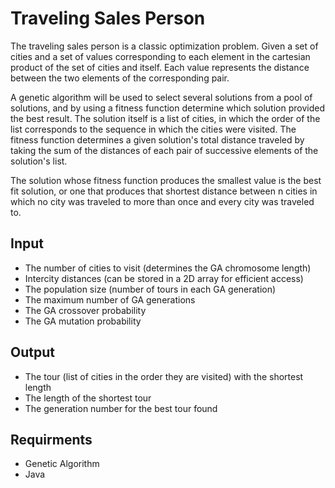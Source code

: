 # Traveling Sales Person

The traveling sales person is a classic optimization problem.
Given a set of cities and a set of values corresponding to each element in the cartesian product of the set of cities and itself.
Each value represents the distance between the two elements of the corresponding pair.

A genetic algorithm will be used to select several solutions from a pool of solutions, and by using a fitness function determine which solution provided the best result.
The solution itself is a list of cities, in which the order of the list corresponds to the sequence in which the cities were visited.
The fitness function determines a given solution's total distance traveled by taking the sum of the distances of each pair of successive elements of the solution's list.

The solution whose fitness function produces the smallest value is the best fit solution, or one that produces that shortest distance between n cities in which no city was traveled to more than once and every city was traveled to.


## Input

* The number of cities to visit (determines the GA chromosome length)
* Intercity distances (can be stored in a 2D array for efficient access)
* The population size (number of tours in each GA generation)
* The maximum number of GA generations
* The GA crossover probability
* The GA mutation probability

## Output

* The tour (list of cities in the order they are visited) with the shortest length 
* The length of the shortest tour
* The generation number for the best tour found


## Requirments

* Genetic Algorithm
* Java
